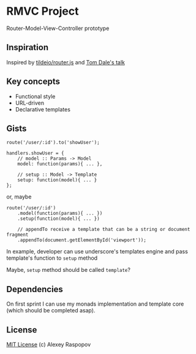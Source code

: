 # RMVC Project

Router-Model-View-Controller prototype

## Inspiration

Inspired by [tildeio/router.js](https://github.com/tildeio/router.js) and [Tom Dale's talk](http://www.youtube.com/watch?v=OSEXpsVcTxI)

## Key concepts

 * Functional style
 * URL-driven
 * Declarative templates

## Gists

	route('/user/:id').to('showUser');

	handlers.showUser = {
		// model :: Params -> Model
		model: function(params){ ... },

		// setup :: Model -> Template
		setup: function(model){ ... }
	};

or, maybe

	route('/user/:id')
		.model(function(params){ ... })
		.setup(function(model){ ... })

		// appendTo receive a template that can be a string or document fragment
		.appendTo(document.getElementById('viewport'));

In example, developer can use underscore's templates engine and pass template's function to `setup` method

Maybe, `setup` method should be called `template`?

## Dependencies

On first sprint I can use my monads implementation and template core (which should be completed asap).

## License

[MIT License](http://en.wikipedia.org/wiki/MIT_License) (c) Alexey Raspopov